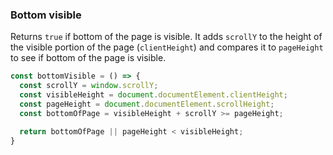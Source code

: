 ### Bottom visible

Returns `true` if bottom of the page is visible. It adds `scrollY` to
the height of the visible portion of the page (`clientHeight`) and
compares it to `pageHeight` to see if bottom of the page is visible.

```js
const bottomVisible = () => {
  const scrollY = window.scrollY;
  const visibleHeight = document.documentElement.clientHeight;
  const pageHeight = document.documentElement.scrollHeight;
  const bottomOfPage = visibleHeight + scrollY >= pageHeight;

  return bottomOfPage || pageHeight < visibleHeight;
}
```
